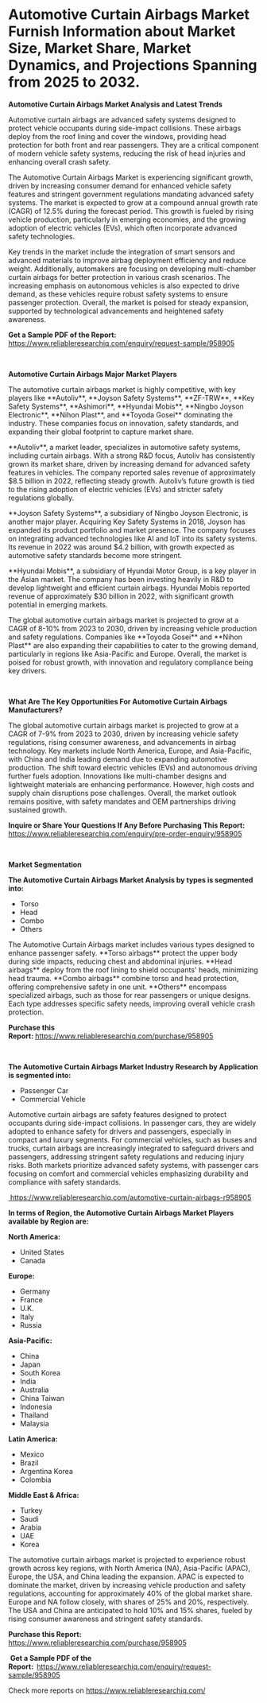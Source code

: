 <p><h1>Automotive Curtain Airbags Market Furnish Information about Market Size, Market Share, Market Dynamics, and Projections Spanning from 2025 to 2032.</h1></p><p><strong>Automotive Curtain Airbags Market Analysis and Latest Trends</strong></p>
<p><p>Automotive curtain airbags are advanced safety systems designed to protect vehicle occupants during side-impact collisions. These airbags deploy from the roof lining and cover the windows, providing head protection for both front and rear passengers. They are a critical component of modern vehicle safety systems, reducing the risk of head injuries and enhancing overall crash safety.</p><p>The Automotive Curtain Airbags Market is experiencing significant growth, driven by increasing consumer demand for enhanced vehicle safety features and stringent government regulations mandating advanced safety systems. The market is expected to grow at a compound annual growth rate (CAGR) of 12.5% during the forecast period. This growth is fueled by rising vehicle production, particularly in emerging economies, and the growing adoption of electric vehicles (EVs), which often incorporate advanced safety technologies.</p><p>Key trends in the market include the integration of smart sensors and advanced materials to improve airbag deployment efficiency and reduce weight. Additionally, automakers are focusing on developing multi-chamber curtain airbags for better protection in various crash scenarios. The increasing emphasis on autonomous vehicles is also expected to drive demand, as these vehicles require robust safety systems to ensure passenger protection. Overall, the market is poised for steady expansion, supported by technological advancements and heightened safety awareness.</p></p>
<p><strong>Get a Sample PDF of the Report:&nbsp;</strong> <a href="https://www.reliableresearchiq.com/enquiry/request-sample/958905?utm_campaign=123&utm_medium=2&utm_source=Github&utm_content=ia&utm_term=22012025&utm_id=automotive-curtain-airbags">https://www.reliableresearchiq.com/enquiry/request-sample/958905</a></p>
<p>&nbsp;</p>
<p><strong>Automotive Curtain Airbags Major Market Players</strong></p>
<p><p>The automotive curtain airbags market is highly competitive, with key players like **Autoliv**, **Joyson Safety Systems**, **ZF-TRW**, **Key Safety Systems**, **Ashimori**, **Hyundai Mobis**, **Ningbo Joyson Electronic**, **Nihon Plast**, and **Toyoda Gosei** dominating the industry. These companies focus on innovation, safety standards, and expanding their global footprint to capture market share.</p><p>**Autoliv**, a market leader, specializes in automotive safety systems, including curtain airbags. With a strong R&D focus, Autoliv has consistently grown its market share, driven by increasing demand for advanced safety features in vehicles. The company reported sales revenue of approximately $8.5 billion in 2022, reflecting steady growth. Autoliv’s future growth is tied to the rising adoption of electric vehicles (EVs) and stricter safety regulations globally.</p><p>**Joyson Safety Systems**, a subsidiary of Ningbo Joyson Electronic, is another major player. Acquiring Key Safety Systems in 2018, Joyson has expanded its product portfolio and market presence. The company focuses on integrating advanced technologies like AI and IoT into its safety systems. Its revenue in 2022 was around $4.2 billion, with growth expected as automotive safety standards become more stringent.</p><p>**Hyundai Mobis**, a subsidiary of Hyundai Motor Group, is a key player in the Asian market. The company has been investing heavily in R&D to develop lightweight and efficient curtain airbags. Hyundai Mobis reported revenue of approximately $30 billion in 2022, with significant growth potential in emerging markets.</p><p>The global automotive curtain airbags market is projected to grow at a CAGR of 8-10% from 2023 to 2030, driven by increasing vehicle production and safety regulations. Companies like **Toyoda Gosei** and **Nihon Plast** are also expanding their capabilities to cater to the growing demand, particularly in regions like Asia-Pacific and Europe. Overall, the market is poised for robust growth, with innovation and regulatory compliance being key drivers.</p></p>
<p>&nbsp;</p>
<p><strong>What Are The Key Opportunities For Automotive Curtain Airbags Manufacturers?</strong></p>
<p><p>The global automotive curtain airbags market is projected to grow at a CAGR of 7-9% from 2023 to 2030, driven by increasing vehicle safety regulations, rising consumer awareness, and advancements in airbag technology. Key markets include North America, Europe, and Asia-Pacific, with China and India leading demand due to expanding automotive production. The shift toward electric vehicles (EVs) and autonomous driving further fuels adoption. Innovations like multi-chamber designs and lightweight materials are enhancing performance. However, high costs and supply chain disruptions pose challenges. Overall, the market outlook remains positive, with safety mandates and OEM partnerships driving sustained growth.</p></p>
<p><strong>Inquire or Share Your Questions If Any Before Purchasing This Report:</strong> <a href="https://www.reliableresearchiq.com/enquiry/pre-order-enquiry/958905?utm_campaign=123&utm_medium=2&utm_source=Github&utm_content=ia&utm_term=22012025&utm_id=automotive-curtain-airbags">https://www.reliableresearchiq.com/enquiry/pre-order-enquiry/958905</a></p>
<p>&nbsp;</p>
<p><strong>Market Segmentation</strong></p>
<p><strong>The Automotive Curtain Airbags Market Analysis by types is segmented into:</strong></p>
<p><ul><li>Torso</li><li>Head</li><li>Combo</li><li>Others</li></ul></p>
<p><p>The Automotive Curtain Airbags market includes various types designed to enhance passenger safety. **Torso airbags** protect the upper body during side impacts, reducing chest and abdominal injuries. **Head airbags** deploy from the roof lining to shield occupants' heads, minimizing head trauma. **Combo airbags** combine torso and head protection, offering comprehensive safety in one unit. **Others** encompass specialized airbags, such as those for rear passengers or unique designs. Each type addresses specific safety needs, improving overall vehicle crash protection.</p></p>
<p><strong>Purchase this Report:&nbsp;</strong><a href="https://www.reliableresearchiq.com/purchase/958905?utm_campaign=123&utm_medium=2&utm_source=Github&utm_content=ia&utm_term=22012025&utm_id=automotive-curtain-airbags">https://www.reliableresearchiq.com/purchase/958905</a></p>
<p>&nbsp;</p>
<p><strong>The Automotive Curtain Airbags Market Industry Research by Application is segmented into:</strong></p>
<p><ul><li>Passenger Car</li><li>Commercial Vehicle</li></ul></p>
<p><p>Automotive curtain airbags are safety features designed to protect occupants during side-impact collisions. In passenger cars, they are widely adopted to enhance safety for drivers and passengers, especially in compact and luxury segments. For commercial vehicles, such as buses and trucks, curtain airbags are increasingly integrated to safeguard drivers and passengers, addressing stringent safety regulations and reducing injury risks. Both markets prioritize advanced safety systems, with passenger cars focusing on comfort and commercial vehicles emphasizing durability and compliance with safety standards.</p></p>
<p><a href="https://www.reliableresearchiq.com/automotive-curtain-airbags-r958905?utm_campaign=123&utm_medium=2&utm_source=Github&utm_content=ia&utm_term=22012025&utm_id=automotive-curtain-airbags">&nbsp;https://www.reliableresearchiq.com/automotive-curtain-airbags-r958905</a></p>
<p><strong>In terms of Region, the Automotive Curtain Airbags Market Players available by Region are:</strong></p>
<p>
    <p> <strong> North America: </strong>
        <ul>
            <li>United States</li>
            <li>Canada</li>
        </ul>
        </p> 
    <p> <strong> Europe: </strong>
        <ul>
            <li>Germany</li>
            <li>France</li>
            <li>U.K.</li>
            <li>Italy</li>
            <li>Russia</li>
        </ul>
        </p> 
    <p> <strong> Asia-Pacific: </strong>
        <ul>
            <li>China</li>
            <li>Japan</li>
            <li>South Korea</li>
            <li>India</li>
            <li>Australia</li>
            <li>China Taiwan</li>
            <li>Indonesia</li>
            <li>Thailand</li>
            <li>Malaysia</li>
        </ul>
        </p> 
    <p> <strong> Latin America: </strong>
        <ul>
            <li>Mexico</li>
            <li>Brazil</li>
            <li>Argentina Korea</li>
            <li>Colombia</li>
        </ul>
        </p> 
    <p> <strong> Middle East & Africa: </strong>
        <ul>
            <li>Turkey</li>
            <li>Saudi</li>
            <li>Arabia</li>
            <li>UAE</li>
            <li>Korea</li>
        </ul>
    </p>
    </p>
<p><p>The automotive curtain airbags market is projected to experience robust growth across key regions, with North America (NA), Asia-Pacific (APAC), Europe, the USA, and China leading the expansion. APAC is expected to dominate the market, driven by increasing vehicle production and safety regulations, accounting for approximately 40% of the global market share. Europe and NA follow closely, with shares of 25% and 20%, respectively. The USA and China are anticipated to hold 10% and 15% shares, fueled by rising consumer awareness and stringent safety standards.</p></p>
<p><strong>Purchase this Report: </strong><a href="https://www.reliableresearchiq.com/purchase/958905?utm_campaign=123&utm_medium=2&utm_source=Github&utm_content=ia&utm_term=22012025&utm_id=automotive-curtain-airbags">https://www.reliableresearchiq.com/purchase/958905</a></p>
<p>&nbsp;<strong>Get a Sample PDF of the Report:&nbsp;&nbsp;</strong><a href="https://www.reliableresearchiq.com/enquiry/request-sample/958905?utm_campaign=123&utm_medium=2&utm_source=Github&utm_content=ia&utm_term=22012025&utm_id=automotive-curtain-airbags">https://www.reliableresearchiq.com/enquiry/request-sample/958905</a></p>
<p><strong></strong></p>
<p>Check more reports on <a href="https://www.reliableresearchiq.com/?utm_campaign=123&utm_medium=2&utm_source=Github&utm_content=ia&utm_term=22012025&utm_id=automotive-curtain-airbags">https://www.reliableresearchiq.com/</a></p>